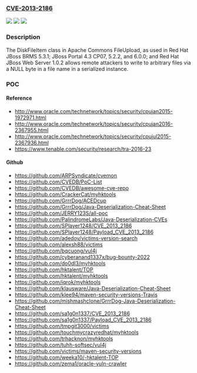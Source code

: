 ### [CVE-2013-2186](https://cve.mitre.org/cgi-bin/cvename.cgi?name=CVE-2013-2186)
![](https://img.shields.io/static/v1?label=Product&message=n%2Fa&color=blue)
![](https://img.shields.io/static/v1?label=Version&message=%3D%20n%2Fa%20&color=brighgreen)
![](https://img.shields.io/static/v1?label=Vulnerability&message=n%2Fa&color=brighgreen)

### Description

The DiskFileItem class in Apache Commons FileUpload, as used in Red Hat JBoss BRMS 5.3.1; JBoss Portal 4.3 CP07, 5.2.2, and 6.0.0; and Red Hat JBoss Web Server 1.0.2 allows remote attackers to write to arbitrary files via a NULL byte in a file name in a serialized instance.

### POC

#### Reference
- http://www.oracle.com/technetwork/topics/security/cpujan2015-1972971.html
- http://www.oracle.com/technetwork/topics/security/cpujan2016-2367955.html
- http://www.oracle.com/technetwork/topics/security/cpujul2015-2367936.html
- https://www.tenable.com/security/research/tra-2016-23

#### Github
- https://github.com/ARPSyndicate/cvemon
- https://github.com/CVEDB/PoC-List
- https://github.com/CVEDB/awesome-cve-repo
- https://github.com/CrackerCat/myhktools
- https://github.com/GrrrDog/ACEDcup
- https://github.com/GrrrDog/Java-Deserialization-Cheat-Sheet
- https://github.com/JERRY123S/all-poc
- https://github.com/PalindromeLabs/Java-Deserialization-CVEs
- https://github.com/SPlayer1248/CVE_2013_2186
- https://github.com/SPlayer1248/Payload_CVE_2013_2186
- https://github.com/adedov/victims-version-search
- https://github.com/alexsh88/victims
- https://github.com/bqcuong/vul4j
- https://github.com/cyberanand1337x/bug-bounty-2022
- https://github.com/do0dl3/myhktools
- https://github.com/hktalent/TOP
- https://github.com/hktalent/myhktools
- https://github.com/iqrok/myhktools
- https://github.com/klausware/Java-Deserialization-Cheat-Sheet
- https://github.com/klee94/maven-security-versions-Travis
- https://github.com/mishmashclone/GrrrDog-Java-Deserialization-Cheat-Sheet
- https://github.com/sa1g0n1337/CVE_2013_2186
- https://github.com/sa1g0n1337/Payload_CVE_2013_2186
- https://github.com/tmpgit3000/victims
- https://github.com/touchmycrazyredhat/myhktools
- https://github.com/trhacknon/myhktools
- https://github.com/tuhh-softsec/vul4j
- https://github.com/victims/maven-security-versions
- https://github.com/weeka10/-hktalent-TOP
- https://github.com/zema1/oracle-vuln-crawler

